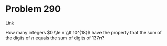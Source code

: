 # Problem 290

[Link](https://projecteuler.net/problem=290)

How many integers $0 \\le n \\lt 10^{18}$ have the property that the sum of the digits of $n$ equals the sum of digits of $137n$?